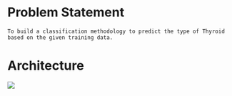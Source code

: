 # Problem Statement

	To build a classification methodology to predict the type of Thyroid based on the given training data. 

# Architecture
<img src="./Architecture.jpg">
